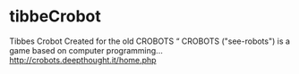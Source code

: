 # tibbeCrobot
Tibbes Crobot
Created for the old CROBOTS
“ CROBOTS ("see-robots") is a game based on computer programming...
http://crobots.deepthought.it/home.php
